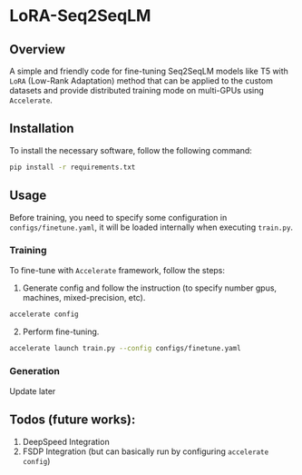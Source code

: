 # LoRA-Seq2SeqLM
## Overview
A simple and friendly code for fine-tuning Seq2SeqLM models like T5 with `LoRA` (Low-Rank Adaptation) method that can be applied to the custom datasets and provide distributed training mode on multi-GPUs using `Accelerate`.

## Installation
To install the necessary software, follow the following command:
```bash
pip install -r requirements.txt
```

## Usage
Before training, you need to specify some configuration in `configs/finetune.yaml`, it will be loaded internally when executing `train.py`. 

### Training
To fine-tune with `Accelerate` framework, follow the steps:

1. Generate config and follow the instruction (to specify number gpus, machines, mixed-precision, etc).
```bash
accelerate config
```

2. Perform fine-tuning.
```bash
accelerate launch train.py --config configs/finetune.yaml
```
### Generation
Update later

## Todos (future works):
1. DeepSpeed Integration
2. FSDP Integration (but can basically run by configuring `accelerate config`)
